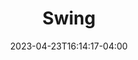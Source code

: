 ---
title: "Swing"
date: 2023-04-23T16:14:17-04:00
draft: false
description: Freestanding Wooden Swing Bench
---